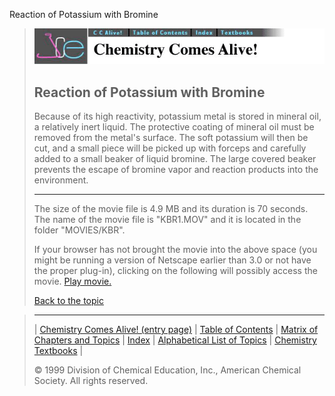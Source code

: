 





 Reaction of Potassium with Bromine
 



> ![Chemistry Comes Alive!](ccahead.gif)
> 
> 
> 
> 
> 
> 
> 
> 
> 
> ## Reaction of Potassium with Bromine
> 
> 
> 
> 
> 
> 
> 
> 
>   
> 
> 
> 
> 
> 
>  Because of its high reactivity, potassium metal is stored in mineral oil, a relatively inert liquid. The protective coating of mineral oil must be removed from the metal's surface. The soft potassium will then be cut, and a small piece will be picked up with forceps and carefully added to a small beaker of liquid bromine. The large covered beaker prevents the escape of bromine vapor and reaction products into the environment.
>  
> 
> 
> 
> 
> 
> 
> 
> ---
> 
> 
>  The size of the movie file is 4.9 MB and its duration is 70 seconds. 
The name of the movie file is "KBR1.MOV" 
and it is located in the folder "MOVIES/KBR".
>  
> 
> 
> 
>  If your browser has not brought the movie into the above space
(you might be running a version of Netscape earlier than 3.0 or
not have the proper plug-in), clicking on the following will
possibly access the movie.
>  [Play movie.](../../MOVIES/KBR/KBR1.MOV) 
> 
> 
> 
> 
> [Back to the topic](../../MAIN/KBR/PAGE1.HTM)



> ---
> 
> 
>  |
>  [Chemistry Comes Alive! (entry page)](../../INDEX.HTM) 
>  |
>  [Table of Contents](../../CONTENTS.HTM) 
>  |
>  [Matrix of Chapters and Topics](../../MATRIX.HTM) 
>  |
>  [Index](../../WORDS.HTM) 
>  |
>  [Alphabetical List of Topics](../../ALPHATOP.HTM) 
>  |
>  [Chemistry Textbooks](../../BOOKS.HTM) 
>  |
>  
>  © 1999 Division of Chemical Education, Inc.,
American Chemical Society. All rights reserved.





